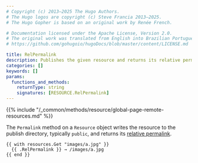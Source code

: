 ```yaml
---
# Copyright (c) 2013–2025 The Hugo Authors.
# The Hugo logos are copyright (c) Steve Francia 2013–2025.
# The Hugo Gopher is based on an original work by Renée French.

# Documentation licensed under the Apache License, Version 2.0.
# The original work was translated from English into Brazilian Portuguese.
# https://github.com/gohugoio/hugoDocs/blob/master/content/LICENSE.md

title: RelPermalink
description: Publishes the given resource and returns its relative permalink.
categories: []
keywords: []
params:
  functions_and_methods:
    returnType: string
    signatures: [RESOURCE.RelPermalink]
---
```


{{% include "/_common/methods/resource/global-page-remote-resources.md" %}}

The `Permalink` method on a `Resource` object writes the resource to the publish directory, typically `public`, and returns its [relative permalink](g).

```go-html-template
{{ with resources.Get "images/a.jpg" }}
  {{ .RelPermalink }} → /images/a.jpg
{{ end }}
```
